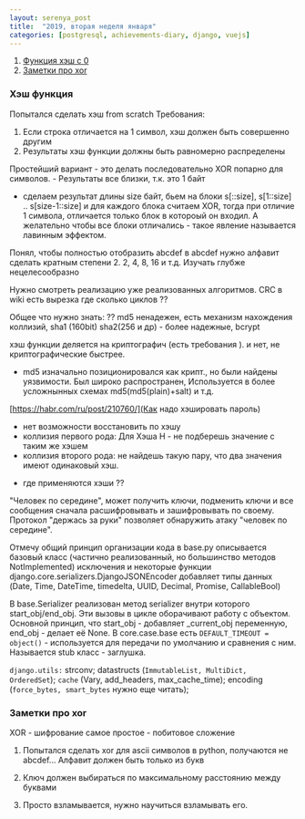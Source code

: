 ```yaml
---
layout: serenya_post
title:  "2019, вторая неделя января"
categories: [postgresql, achievements-diary, django, vuejs]
---
```


1. <a href='#django'>Функция хэш с 0</a>
2. <a href='#xor'>Заметки про xor</a>

### <span name='django'>Хэш функция</span>

Попытался сделать хэш from scratch
Требования: 
1) Если строка отличается на 1 символ, хэш должен быть совершенно другим
2) Результаты хэш функции должны быть равномерно распределены

Простейший вариант - это делать последовательно XOR попарно для символов. - Результаты все близки, т.к. это 1 байт
- сделаем результат длины size байт, бьем на блоки s[::size], s[1::size] .. s[size-1::size] и для каждого блока считаем XOR,
тогда при отличие 1 символа, отличается только блок в котороый он входил. А желательно чтобы все блоки отличались - такое явление называется лавинным эффектом.

Понял, чтобы полностью отобразить abcdef в abcdef нужно алфавит сделать кратным степени 2. 2, 4, 8, 16 и т.д.
Изучать глубже нецелесообразно 

Нужно смотреть реализацию уже реализованных алгоритмов. CRC в wiki есть вырезка где сколько циклов ??

Общее что нужно знать: ?? 
md5 ненадежен, есть механизм нахождения коллизий,
sha1 (160bit) sha2(256 и др) - более надежные, bcrypt


хэш функции деляется на криптографич (есть требования ). и нет, не криптографические быстрее. 
- md5 изначально позиционировался как крипт., но были найдены уязвимости. Был широко распространен, Используется в более усложнынных схемах md5(md5(plain)+salt) и т.д.

[https://habr.com/ru/post/210760/](Как надо хэшировать пароль)
- нет возможности восстановить по хэшу
- коллизия первого рода: Для Хэша H - не подберешь значение с таким же хэшем
- коллизия второго рода: не найдешь такую пару, что два значения имеют одинаковый хэш.

* где применяются хэши ?? 

"Человек по середине", может получить ключи, подменить ключи и все сообщения сначала расшифровывать и зашифровывать по своему.
Протокол "держась за руки" позволяет обнаружить атаку "человек по середине". 

 
Отмечу общий принцип организации кода в base.py описывается базовый класс (частично реализованный, но большинство методов NotImplemented) исключения и некоторые функции
django.core.serializers.DjangoJSONEncoder добавляет типы данных (Date, Time, DateTime, timedelta, UUID, Decimal, Promise, CallableBool)

В base.Serializer реализован метод serializer внутри которого start_obj/end_obj. Эти вызовы в цикле оборачивают работу с объектом.
Основной принцип, что start_obj - добавляет _current_obj переменную, end_obj - делает её None.
В core.case.base есть `DEFAULT_TIMEOUT = object()` - используется для передачи по умолчанию и сравнения с ним. Называется stub класс - заглушка.

`django.utils:` strconv; datastructs (`ImmutableList, MultiDict, OrderedSet`); `cache` (Vary, add_headers, max_cache_time); encoding (`force_bytes, smart_bytes` нужно еще читать);

### <span name='xor'>Заметки про xor</span>
XOR - шифрование самое простое - побитовое сложение 
1) Попытался сделать xor для ascii символов в python, получаются не abcdef... Алфавит должен быть только из букв

2) Ключ должен выбираться по максимальному расстоянию между буквами
3) Просто взламывается, нужно научиться взламывать его.